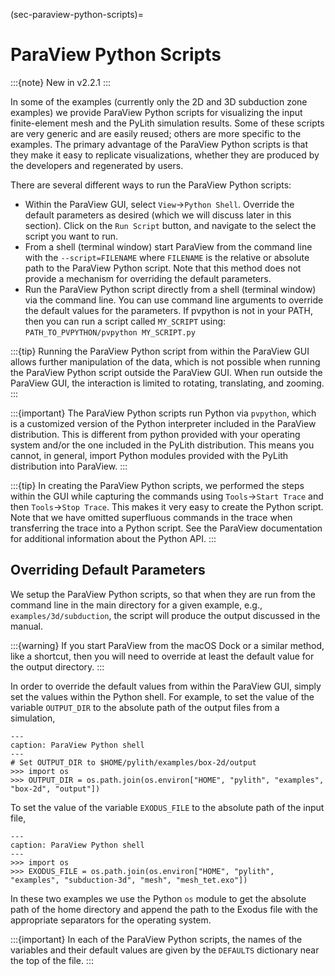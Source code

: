 (sec-paraview-python-scripts)=
# ParaView Python Scripts

:::{note}
New in v2.2.1
:::

In some of the examples (currently only the 2D and 3D subduction zone examples) we provide ParaView Python scripts for visualizing the input finite-element mesh and the PyLith simulation results.
Some of these scripts are very generic and are easily reused; others are more specific to the examples.
The primary advantage of the ParaView Python scripts is that they make it easy to replicate visualizations, whether they are produced by the developers and regenerated by users.

There are several different ways to run the ParaView Python scripts:

* Within the ParaView GUI, select `View`$\rightarrow$`Python Shell`.
Override the default parameters as desired (which we will discuss later in this section).
Click on the `Run Script` button, and navigate to the select the script you want to run.
* From a shell (terminal window) start ParaView from the command line with the `--script=FILENAME` where `FILENAME` is the relative or absolute path to the ParaView Python script.
Note that this method does not provide a mechanism for overriding the default parameters.
* Run the ParaView Python script directly from a shell (terminal window) via the command line.
You can use command line arguments to override the default values for the parameters.
If pvpython is not in your PATH, then you can run a script called `MY_SCRIPT` using: `PATH_TO_PVPYTHON/pvpython MY_SCRIPT.py`

:::{tip}
Running the ParaView Python script from within the ParaView GUI allows further manipulation of the data, which is not possible when running the ParaView Python script outside the ParaView GUI.
When run outside the ParaView GUI, the interaction is limited to rotating, translating, and zooming.
:::

:::{important}
The ParaView Python scripts run Python via `pvpython`, which is a customized version of the Python interpreter included in the ParaView distribution.
This is different from python provided with your operating system and/or the one included in the PyLith distribution.
This means you cannot, in general, import Python modules provided with the PyLith distribution into ParaView.
:::

:::{tip}
In creating the ParaView Python scripts, we performed the steps within the GUI while capturing the commands using `Tools`&#8594;`Start Trace` and then `Tools`&#8594;`Stop Trace`.
This makes it very easy to create the Python script. Note that we have omitted superfluous commands in the trace when transferring the trace into a Python script. See the ParaView documentation for additional information about the Python API.
:::

## Overriding Default Parameters

We setup the ParaView Python scripts, so that when they are run from the command line in the main directory for a given example, e.g., `examples/3d/subduction`, the script will produce the output discussed in the manual.

:::{warning}
If you start ParaView from the macOS Dock or a similar method, like a shortcut, then you will need to override at least the default value for the output directory.
:::

In order to override the default values from within the ParaView GUI, simply set the values within the Python shell.
For example, to set the value of the variable `OUTPUT_DIR` to the absolute path of the output files from a simulation,

```{code-block} python
---
caption: ParaView Python shell
---
# Set OUTPUT_DIR to $HOME/pylith/examples/box-2d/output
>>> import os
>>> OUTPUT_DIR = os.path.join(os.environ["HOME", "pylith", "examples", "box-2d", "output"])
```

To set the value of the variable `EXODUS_FILE` to the absolute path of the input file,

```{code-block} python
---
caption: ParaView Python shell
---
>>> import os
>>> EXODUS_FILE = os.path.join(os.environ["HOME", "pylith", "examples", "subduction-3d", "mesh", "mesh_tet.exo"])
```

In these two examples we use the Python `os` module to get the absolute path of the home directory and append the path to the Exodus file with the appropriate separators for the operating system.

:::{important}
In each of the ParaView Python scripts, the names of the variables and their default values are given by the `DEFAULTS` dictionary near the top of the file.
:::
